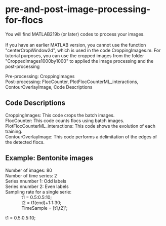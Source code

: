 # pre-and-post-image-processing-for-flocs

You will find MATLAB219b (or later) codes to process your images. <br />   
If you have an earlier MATLAB version, you cannot use the function "centerCropWindow2d", which is used in the code CroppingImages.m. For tutorial purposes, you can use the cropped images from the folder "CroppedImages1000by1000" to applied the image processing and the post-processing

Pre-processing: CroppingImages <br /> 
Post-processing: FlocCounter, PlotFlocCounterML_interactions, ContourOverlayImage, Code Descriptions <br />
## Code Descriptions  
CroppingImages: This code crops the batch images. <br /> 
FlocCounter: This code counts flocs using batch images. <br />
PlotFlocCounterML_interactions: This code shows the evolution of each training. <br />
ContourOverlayImage: This code performs a delimitation of the edges of the detected flocs. <br />
## Example: Bentonite images
Number of images: 80 <br />
Number of time series: 2 <br />
Series nnumber 1: Odd labels <br />
Series nnumber 2: Even labels <br />
Sampling rate for a single serie: <br />
&nbsp;&nbsp;&nbsp;&nbsp;&nbsp;&nbsp;&nbsp;&nbsp;&nbsp;&nbsp;&nbsp;&nbsp; t1 = 0.5:0.5:10; <br />
&nbsp;&nbsp;&nbsp;&nbsp;&nbsp;&nbsp;&nbsp;&nbsp;&nbsp;&nbsp;&nbsp;&nbsp; t2 = t1(end)+1:1:30; <br />
&nbsp;&nbsp;&nbsp;&nbsp;&nbsp;&nbsp;&nbsp;&nbsp;&nbsp;&nbsp;&nbsp;&nbsp; TimeSample = [t1,t2]'; <br />
 <p> t1 = 0.5:0.5:10; </p> <br />
